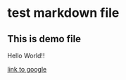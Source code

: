 test markdown file
===================

This is demo file
--------------------

Hello World!!

[link to google](http://www.google.com)